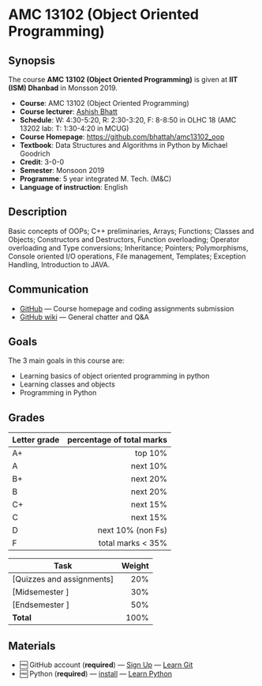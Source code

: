 # AMC 13102 (Object Oriented Programming)
<!--lint disable no-html-->

## Synopsis

The course **AMC 13102 (Object Oriented Programming)** is given at **IIT (ISM) Dhanbad** in Monsson 2019.

*   **Course**: AMC 13102 (Object Oriented Programming)
*   **Course lecturer**: [Ashish Bhatt][ashish-mail]
*   **Schedule**: W: 4:30-5:20, R: 2:30-3:20, F: 8-8:50 in OLHC 18 (AMC 13202 lab: T: 1:30-4:20 in MCUG)
*   **Course Homepage**: https://github.com/bhattah/amc13102_oop
*   **Textbook**: Data Structures and Algorithms in Python by Michael Goodrich
*   **Credit**: 3-0-0
*   **Semester**: Monsoon 2019
*   **Programme**: 5 year integrated M. Tech. (M&C)
*   **Language of instruction**: English

## Description

Basic  concepts  of  OOPs;  C++  preliminaries,  Arrays; Functions;  Classes  and  Objects; Constructors   and   Destructors,   Function   overloading;   Operator   overloading   and   Type conversions;  Inheritance;  Pointers;  Polymorphisms, Console  oriented  I/O  operations,  File management, Templates; Exception Handling, Introduction to JAVA.

## Communication

*   [GitHub](https://github.com/bhattah/amc13102_oop)
    — Course homepage and coding assignments submission
*   [GitHub wiki](https://github.com/bhattah/amc13102_oop/wiki)
    — General chatter and Q&A

## Goals

The 3 main goals in this course are:

*   Learning basics of object oriented programming in python
*   Learning classes and objects
*   Programming in Python

## Grades

| Letter grade                | percentage of total marks|
| --------------------------- | -----:   |
| A+                          | top 10%  |
| A                           | next 10% |
| B+                          | next 20% |
| B                           | next 20% |
| C+                          | next 15% |
| C                           | next 15% |
| D                           | next 10% (non Fs)  |
| F                           | total marks < 35% |

| Task                        | Weight |
| --------------------------- | -----: |
| [Quizzes and assignments]   |    20% |
| [Midsemester ]              |    30% |
| [Endsemester ]              |    50% |
| **Total**                   |   100% |

## Materials

*   🆓 GitHub account (**required**)
    — [Sign Up](https://help.github.com/articles/signing-up-for-a-new-github-account/)
    — [Learn Git](https://www.codecademy.com/learn/learn-git)
*   🆓 Python (**required**)
    — [install](https://docs.anaconda.com/anaconda/install/linux/)
    — [Learn Python](https://www.codecademy.com/learn/learn-python)


[ashish-mail]: mailto:ashishbhatt@iitism.ac.in?subject=AMC15101_Algorithims:%20
